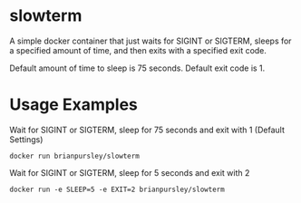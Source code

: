 # slowterm

A simple docker container that just waits for SIGINT or SIGTERM, sleeps for a specified amount of time, and then exits with a specified exit code.

Default amount of time to sleep is 75 seconds.
Default exit code is 1.

# Usage Examples

Wait for SIGINT or SIGTERM, sleep for 75 seconds and exit with 1 (Default Settings)
```
docker run brianpursley/slowterm
```

Wait for SIGINT or SIGTERM, sleep for 5 seconds and exit with 2
```
docker run -e SLEEP=5 -e EXIT=2 brianpursley/slowterm
```